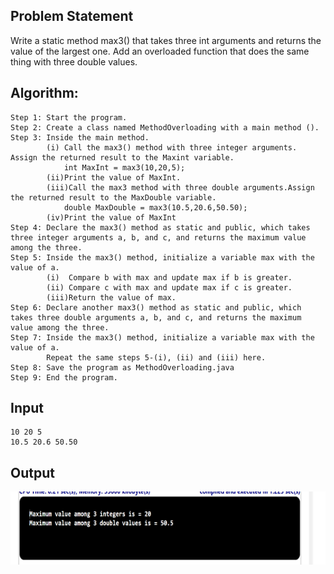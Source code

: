 ## Problem Statement

Write a static method max3() that takes three int arguments and returns the value of the largest one. Add an overloaded function that does the same thing with three double values.


## Algorithm:

    Step 1:	Start the program.
	Step 2: Create a class named MethodOverloading with a main method ().
	Step 3: Inside the main method.
			(i) Call the max3() method with three integer arguments. Assign the returned result to the Maxint variable. 
				int MaxInt = max3(10,20,5);
			(ii)Print the value of MaxInt.
			(iii)Call the max3 method with three double arguments.Assign the returned result to the MaxDouble variable.
		 		double MaxDouble = max3(10.5,20.6,50.50);
			(iv)Print the value of MaxInt
	Step 4: Declare the max3() method as static and public, which takes three integer arguments a, b, and c, and returns the maximum value among the three.
	Step 5: Inside the max3() method, initialize a variable max with the value of a.
			(i)  Compare b with max and update max if b is greater.
			(ii) Compare c with max and update max if c is greater.
			(iii)Return the value of max.
	Step 6: Declare another max3() method as static and public, which takes three double arguments a, b, and c, and returns the maximum value among the three.
	Step 7: Inside the max3() method, initialize a variable max with the value of a.
	     	Repeat the same steps 5-(i), (ii) and (iii) here.
	Step 8: Save the program as MethodOverloading.java
	Step 9: End the program.


## Input

	10 20 5
	10.5 20.6 50.50

## Output

![Alt text](image-37.png)
